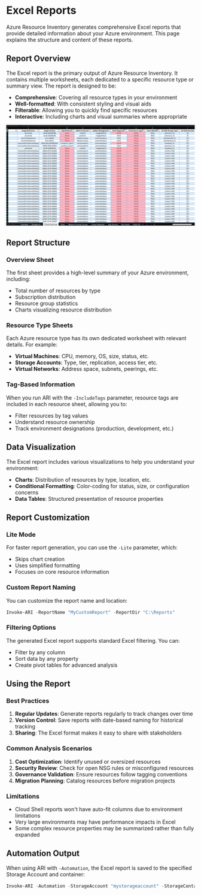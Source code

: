 # Excel Reports

Azure Resource Inventory generates comprehensive Excel reports that provide detailed information about your Azure environment. This page explains the structure and content of these reports.

## Report Overview

The Excel report is the primary output of Azure Resource Inventory. It contains multiple worksheets, each dedicated to a specific resource type or summary view. The report is designed to be:

- **Comprehensive**: Covering all resource types in your environment
- **Well-formatted**: With consistent styling and visual aids
- **Filterable**: Allowing you to quickly find specific resources
- **Interactive**: Including charts and visual summaries where appropriate

<div align="center">
<img src="../../images/ARIv3ExcelExample.png" width="800">
</div>

## Report Structure

### Overview Sheet

The first sheet provides a high-level summary of your Azure environment, including:

- Total number of resources by type
- Subscription distribution
- Resource group statistics
- Charts visualizing resource distribution

### Resource Type Sheets

Each Azure resource type has its own dedicated worksheet with relevant details. For example:

- **Virtual Machines**: CPU, memory, OS, size, status, etc.
- **Storage Accounts**: Type, tier, replication, access tier, etc.
- **Virtual Networks**: Address space, subnets, peerings, etc.

### Tag-Based Information

When you run ARI with the `-IncludeTags` parameter, resource tags are included in each resource sheet, allowing you to:

- Filter resources by tag values
- Understand resource ownership
- Track environment designations (production, development, etc.)

## Data Visualization

The Excel report includes various visualizations to help you understand your environment:

- **Charts**: Distribution of resources by type, location, etc.
- **Conditional Formatting**: Color-coding for status, size, or configuration concerns
- **Data Tables**: Structured presentation of resource properties

## Report Customization

### Lite Mode

For faster report generation, you can use the `-Lite` parameter, which:

- Skips chart creation
- Uses simplified formatting
- Focuses on core resource information

### Custom Report Naming

You can customize the report name and location:

```powershell
Invoke-ARI -ReportName "MyCustomReport" -ReportDir "C:\Reports"
```

### Filtering Options

The generated Excel report supports standard Excel filtering. You can:

- Filter by any column
- Sort data by any property
- Create pivot tables for advanced analysis

## Using the Report

### Best Practices

1. **Regular Updates**: Generate reports regularly to track changes over time
2. **Version Control**: Save reports with date-based naming for historical tracking
3. **Sharing**: The Excel format makes it easy to share with stakeholders

### Common Analysis Scenarios

1. **Cost Optimization**: Identify unused or oversized resources
2. **Security Review**: Check for open NSG rules or misconfigured resources
3. **Governance Validation**: Ensure resources follow tagging conventions
4. **Migration Planning**: Catalog resources before migration projects

### Limitations

- Cloud Shell reports won't have auto-fit columns due to environment limitations
- Very large environments may have performance impacts in Excel
- Some complex resource properties may be summarized rather than fully expanded

## Automation Output

When using ARI with `-Automation`, the Excel report is saved to the specified Storage Account and container:

```powershell
Invoke-ARI -Automation -StorageAccount "mystorageaccount" -StorageContainer "reports"
``` 